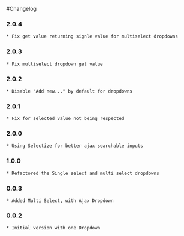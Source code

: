 #Changelog

### 2.0.4
    * Fix get value returning signle value for multiselect dropdowns
### 2.0.3
    * Fix multiselect dropdown get value 
    
### 2.0.2
    * Disable "Add new..." by default for dropdowns

### 2.0.1
    * Fix for selected value not being respected 

### 2.0.0
    * Using Selectize for better ajax searchable inputs
    
### 1.0.0
    * Refactored the Single select and multi select dropdowns

### 0.0.3
    * Added Multi Select, with Ajax Dropdown

### 0.0.2
    * Initial version with one Dropdown